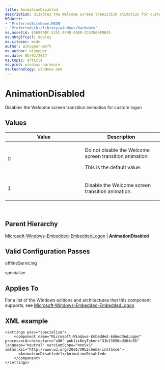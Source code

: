 ```yaml
---
title: AnimationDisabled
description: Disables the Welcome screen transition animation for custom logon.
MSHAttr:
- 'PreferredSiteName:MSDN'
- 'PreferredLib:/library/windows/hardware'
ms.assetid: ED6949DC-525C-4F9D-8AE0-2C63566F0B45
ms.mktglfcycl: deploy
ms.sitesec: msdn
author: alhopper-msft
ms.author: alhopper
ms.date: 05/02/2017
ms.topic: article
ms.prod: windows-hardware
ms.technology: windows-oem
---
```


# AnimationDisabled


Disables the Welcome screen transition animation for custom logon

## Values


<table>
<colgroup>
<col width="50%" />
<col width="50%" />
</colgroup>
<thead>
<tr class="header">
<th>Value</th>
<th>Description</th>
</tr>
</thead>
<tbody>
<tr class="odd">
<td><p>0</p></td>
<td><p>Do not disable the Welcome screen transition animation.</p>
<p>This is the default value.</p></td>
</tr>
<tr class="even">
<td><p>1</p></td>
<td><p>Disable the Welcome screen transition animation.</p></td>
</tr>
</tbody>
</table>

 

## Parent Hierarchy


[Microsoft-Windows-Embedded-EmbeddedLogon](microsoft-windows-embedded-embeddedlogon.md) | **AnimationDisabled**

## Valid Configuration Passes


offlineServicing

specialize

## Applies To


For a list of the Windows editions and architectures that this component supports, see [Microsoft-Windows-Embedded-EmbeddedLogon](microsoft-windows-embedded-embeddedlogon.md).

## XML example


```
<settings pass="specialize">
    <component name="Microsoft-Windows-Embedded-EmbeddedLogon" processorArchitecture="x86" publicKeyToken="31bf3856ad364e35" language="neutral" versionScope="nonSxS" xmlns:xsi="http://www.w3.org/2001/XMLSchema-instance">
      <AnimationDisabled>1</AnimationDisabled>
    </component>
</settings>
```

 

 






